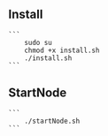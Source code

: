 ## Install
    ```
        sudo su
        chmod +x install.sh
        ./install.sh
    ```
## StartNode
    ```
        ./startNode.sh
    ```
